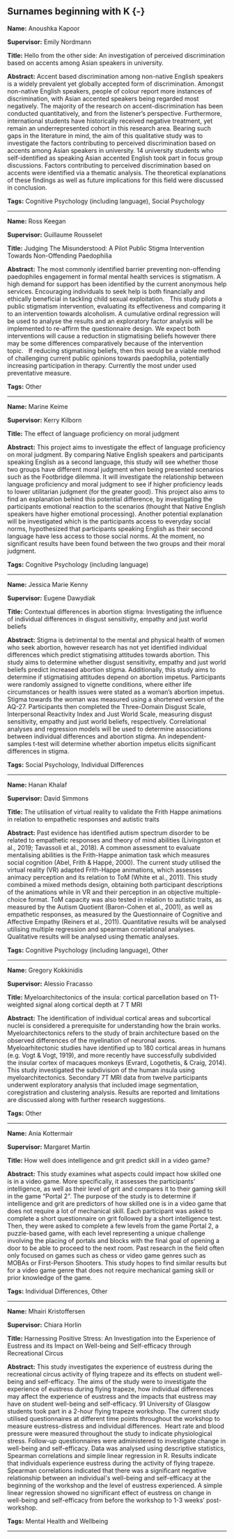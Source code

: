 




## Surnames beginning with K {-}

**Name:** Anoushka Kapoor

**Supervisor:** Emily Nordmann

**Title:** Hello from the other side: An investigation of perceived discrimination based on accents among Asian speakers in university.

**Abstract:** Accent based discrimination among non-native English speakers is a widely prevalent yet globally accepted form of discrimination. Amongst non-native English speakers, people of colour report more instances of discrimination, with Asian accented speakers being regarded most negatively. The majority of the research on accent-discrimination has been conducted quantitatively, and from the listener’s perspective. Furthermore, international students have historically received negative treatment, yet remain an underrepresented cohort in this research area. Bearing such gaps in the literature in mind, the aim of this qualitative study was to investigate the factors contributing to perceived discrimination based on accents among Asian speakers in university. 14 university students who self-identified as speaking Asian accented English took part in focus group discussions. Factors contributing to perceived discrimination based on accents were identified via a thematic analysis. The theoretical explanations of these findings as well as future implications for this field were discussed in conclusion. 

**Tags:** Cognitive Psychology (including language),  Social Psychology  

---



**Name:** Ross Keegan

**Supervisor:** Guillaume Rousselet

**Title:** Judging The Misunderstood: A Pilot Public Stigma Intervention Towards Non-Offending Paedophilia

**Abstract:** The most commonly identified barrier preventing non-offending paedophiles engagement in formal mental health services is stigmatism. A high demand for support has been identified by the current anonymous help services. Encouraging individuals to seek help is both financially and ethically beneficial in tackling child sexual exploitation.   This study pilots a public stigmatism intervention, evaluating its effectiveness and comparing it to an intervention towards alcoholism. A cumulative ordinal regression will be used to analyse the results and an exploratory factor analysis will be implemented to re-affirm the questionnaire design. We expect both interventions will cause a reduction in stigmatising beliefs however there may be some differences comparatively because of the intervention topic.   If reducing stigmatising beliefs, then this would be a viable method of challenging current public opinions towards paedophilia, potentially increasing participation in therapy. Currently the most under used preventative measure.  

**Tags:** Other   

---




**Name:** Marine Keime

**Supervisor:** Kerry Kilborn

**Title:** The effect of language proficiency on moral judgment

**Abstract:** This project aims to investigate the effect of language proficiency on moral judgment. By comparing Native English speakers and participants speaking English as a second language, this study will see whether those two groups have different moral judgment when being presented scenarios such as the Footbridge dilemma. It will investigate the relationship between language proficiency and moral judgment to see if higher proficiency leads to lower utilitarian judgment (for the greater good). This project also aims to find an explanation behind this potential difference, by investigating the participants emotional reaction to the scenarios (thought that Native English speakers have higher emotional processing). Another potential explanation will be investigated which is the participants access to everyday social norms, hypothesized that participants speaking English as their second language have less access to those social norms. At the moment, no significant results have been found between the two groups and their moral judgment.

**Tags:** Cognitive Psychology (including language)   

---




**Name:** Jessica Marie Kenny

**Supervisor:** Eugene Dawydiak

**Title:** Contextual differences in abortion stigma: Investigating the influence of individual differences in disgust sensitivity, empathy and just world beliefs

**Abstract:** Stigma is detrimental to the mental and physical health of women who seek abortion, however research has not yet identified individual differences which predict stigmatising attitudes towards abortion. This study aims to determine whether disgust sensitivity, empathy and just world beliefs predict increased abortion stigma. Additionally, this study aims to determine if stigmatising attitudes depend on abortion impetus. Participants were randomly assigned to vignette conditions, where either life circumstances or health issues were stated as a woman’s abortion impetus. Stigma towards the woman was measured using a shortened version of the AQ-27. Participants then completed the Three-Domain Disgust Scale, Interpersonal Reactivity Index and Just World Scale, measuring disgust sensitivity, empathy and just world beliefs, respectively. Correlational analyses and regression models will be used to determine associations between individual differences and abortion stigma. An independent-samples t-test will determine whether abortion impetus elicits significant differences in stigma.

**Tags:** Social Psychology,  Individual Differences  

---




**Name:** Hanan Khalaf

**Supervisor:** David Simmons

**Title:** The utilisation of virtual reality to validate the Frith Happe animations in relation to empathetic responses and autistic traits

**Abstract:** Past evidence has identified autism spectrum disorder to be related to empathetic responses and theory of mind abilities (Livingston et al., 2019; Tavassoli et al., 2018). A common assessment to evaluate mentalising abilities is the Frith-Happe animation task which measures social cognition (Abel, Frith &amp; Happé, 2000). The current study utilised the virtual reality (VR) adapted Frith-Happe animations, which assesses animacy perception and its relation to ToM (White et al., 2011). This study combined a mixed methods design, obtaining both participant descriptions of the animations while in VR and their perception in an objective multiple-choice format. ToM capacity was also tested in relation to autistic traits, as measured by the Autism Quotient (Baron-Cohen et al., 2001), as well as empathetic responses, as measured by the Questionnaire of Cognitive and Affective Empathy (Reiners et al., 2011). Quantitative results will be analysed utilising multiple regression and spearman correlational analyses. Qualitative results will be analysed using thematic analyses. 

**Tags:** Cognitive Psychology (including language),  Other  

---




**Name:** Gregory Kokkinidis

**Supervisor:** Alessio Fracasso

**Title:** Myeloarchitectonics of the insula: cortical parcellation based on T1-weighted signal along cortical depth at 7 T MRI

**Abstract:** The identification of individual cortical areas and subcortical nuclei is considered a prerequisite for understanding how the brain works. Myeloarchitectonics refers to the study of brain architecture based on the observed differences of the myelination of neuronal axons. Myeloarhitectonic studies have identified up to 180 cortical areas in humans (e.g. Vogt &amp; Vogt, 1919), and more recently have successfully subdivided the insular cortex of macaques monkeys (Evrard, Logothetis, &amp; Craig, 2014). This study investigated the subdivision of the human insula using myeloarchitectonics. Secondary 7T MRI data from twelve participants underwent exploratory analysis that included image segmentation, coregistration and clustering analysis. Results are reported and limitations are discussed along with further research suggestions.

**Tags:** Other   

---




**Name:** Ania Kottermair

**Supervisor:** Margaret Martin

**Title:** How well does intelligence and grit predict skill in a video game?

**Abstract:** This study examines what aspects could impact how skilled one is in a video game. More specifically, it assesses the participants’ intelligence, as well as their level of grit and compares it to their gaming skill in the game “Portal 2”. The purpose of the study is to determine if intelligence and grit are predictors of how skilled one is in a video game that does not require a lot of mechanical skill. Each participant was asked to complete a short questionnaire on grit followed by a short intelligence test. Then, they were asked to complete a few levels from the game Portal 2, a puzzle-based game, with each level representing a unique challenge involving the placing of portals and blocks with the final goal of opening a door to be able to proceed to the next room. Past research in the field often only focused on games such as chess or video game genres such as MOBAs or First-Person Shooters. This study hopes to find similar results but for a video game genre that does not require mechanical gaming skill or prior knowledge of the game.

**Tags:** Individual Differences,  Other  

---




**Name:** Mhairi Kristoffersen

**Supervisor:** Chiara Horlin

**Title:** Harnessing Positive Stress: An Investigation into the Experience of Eustress and its Impact on Well-being and Self-efficacy through Recreational Circus

**Abstract:** This study investigates the experience of eustress during the recreational circus activity of flying trapeze and its effects on student well-being and self-efficacy. The aims of the study were to investigate the experience of eustress during flying trapeze, how individual differences may affect the experience of eustress and the impacts that eustress may have on student well-being and self-efficacy. 91 University of Glasgow students took part in a 2-hour flying trapeze workshop. The current study utilised questionnaires at different time points throughout the workshop to measure eustress-distress and individual differences.  Heart rate and blood pressure were measured throughout the study to indicate physiological stress. Follow-up questionnaires were administered to investigate change in well-being and self-efficacy. Data was analysed using descriptive statistics, Spearman correlations and simple linear regression in R. Results indicate that individuals experience eustress during the activity of flying trapeze. Spearman correlations indicated that there was a significant negative relationship between an individual's well-being and self-efficacy at the beginning of the workshop and the level of eustress experienced. A simple linear regression showed no significant effect of eustress on change in well-being and self-efficacy from before the workshop to 1-3 weeks’ post-workshop. 

**Tags:** Mental Health and Wellbeing   

---

